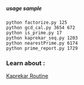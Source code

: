 ##### usage sample

```
python factorize.py 125
python gcd_cal.py 3654 672
python is_prime.py 17
python kaprekar_seq.py 1203
python nearestPrime.py 6174
python prime_report.py 1729
```

### Learn about :
[Kaprekar Routine](https://en.wikipedia.org/wiki/Kaprekar%27s_routine)
